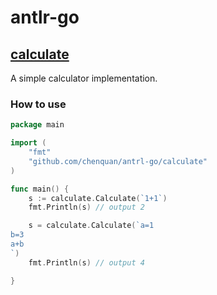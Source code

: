 # antlr-go

## [calculate](/calculate)

A simple calculator implementation.

### How to use

```go
package main

import (
	"fmt"
	"github.com/chenquan/antrl-go/calculate"
)

func main() {
	s := calculate.Calculate(`1+1`)
	fmt.Println(s) // output 2

	s = calculate.Calculate(`a=1
b=3
a+b
`)
	fmt.Println(s) // output 4

}
```